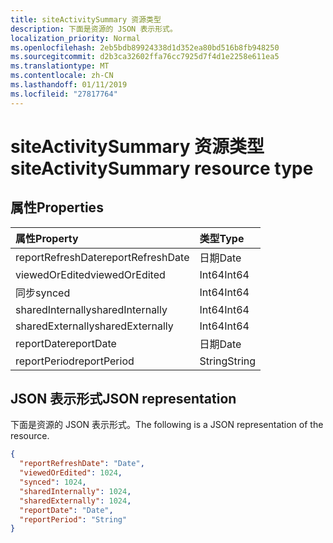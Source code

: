 ```yaml
---
title: siteActivitySummary 资源类型
description: 下面是资源的 JSON 表示形式。
localization_priority: Normal
ms.openlocfilehash: 2eb5bdb89924338d1d352ea80bd516b8fb948250
ms.sourcegitcommit: d2b3ca32602ffa76cc7925d7f4d1e2258e611ea5
ms.translationtype: MT
ms.contentlocale: zh-CN
ms.lasthandoff: 01/11/2019
ms.locfileid: "27817764"
---
```

# <a name="siteactivitysummary-resource-type"></a><span data-ttu-id="7cd16-103">siteActivitySummary 资源类型</span><span class="sxs-lookup"><span data-stu-id="7cd16-103">siteActivitySummary resource type</span></span>

## <a name="properties"></a><span data-ttu-id="7cd16-104">属性</span><span class="sxs-lookup"><span data-stu-id="7cd16-104">Properties</span></span>

| <span data-ttu-id="7cd16-105">属性</span><span class="sxs-lookup"><span data-stu-id="7cd16-105">Property</span></span>          | <span data-ttu-id="7cd16-106">类型</span><span class="sxs-lookup"><span data-stu-id="7cd16-106">Type</span></span>   |
| :---------------- | :----- |
| <span data-ttu-id="7cd16-107">reportRefreshDate</span><span class="sxs-lookup"><span data-stu-id="7cd16-107">reportRefreshDate</span></span> | <span data-ttu-id="7cd16-108">日期</span><span class="sxs-lookup"><span data-stu-id="7cd16-108">Date</span></span>   |
| <span data-ttu-id="7cd16-109">viewedOrEdited</span><span class="sxs-lookup"><span data-stu-id="7cd16-109">viewedOrEdited</span></span>    | <span data-ttu-id="7cd16-110">Int64</span><span class="sxs-lookup"><span data-stu-id="7cd16-110">Int64</span></span>  |
| <span data-ttu-id="7cd16-111">同步</span><span class="sxs-lookup"><span data-stu-id="7cd16-111">synced</span></span>            | <span data-ttu-id="7cd16-112">Int64</span><span class="sxs-lookup"><span data-stu-id="7cd16-112">Int64</span></span>  |
| <span data-ttu-id="7cd16-113">sharedInternally</span><span class="sxs-lookup"><span data-stu-id="7cd16-113">sharedInternally</span></span>  | <span data-ttu-id="7cd16-114">Int64</span><span class="sxs-lookup"><span data-stu-id="7cd16-114">Int64</span></span>  |
| <span data-ttu-id="7cd16-115">sharedExternally</span><span class="sxs-lookup"><span data-stu-id="7cd16-115">sharedExternally</span></span>  | <span data-ttu-id="7cd16-116">Int64</span><span class="sxs-lookup"><span data-stu-id="7cd16-116">Int64</span></span>  |
| <span data-ttu-id="7cd16-117">reportDate</span><span class="sxs-lookup"><span data-stu-id="7cd16-117">reportDate</span></span>        | <span data-ttu-id="7cd16-118">日期</span><span class="sxs-lookup"><span data-stu-id="7cd16-118">Date</span></span>   |
| <span data-ttu-id="7cd16-119">reportPeriod</span><span class="sxs-lookup"><span data-stu-id="7cd16-119">reportPeriod</span></span>      | <span data-ttu-id="7cd16-120">String</span><span class="sxs-lookup"><span data-stu-id="7cd16-120">String</span></span> |

## <a name="json-representation"></a><span data-ttu-id="7cd16-121">JSON 表示形式</span><span class="sxs-lookup"><span data-stu-id="7cd16-121">JSON representation</span></span>

<span data-ttu-id="7cd16-122">下面是资源的 JSON 表示形式。</span><span class="sxs-lookup"><span data-stu-id="7cd16-122">The following is a JSON representation of the resource.</span></span>

<!-- {
  "blockType": "resource",
  "@odata.type": "microsoft.graph.siteActivitySummary"
} -->

```json
{
  "reportRefreshDate": "Date", 
  "viewedOrEdited": 1024, 
  "synced": 1024, 
  "sharedInternally": 1024, 
  "sharedExternally": 1024, 
  "reportDate": "Date", 
  "reportPeriod": "String"
}
```
